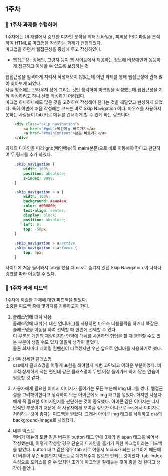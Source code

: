 ## 1주차


### 📗 1주차 과제를 수행하며
1주차에는 UI 개발에서 중요한 디자인 분석을 위해 
모바일용, 피씨용 PSD 파일을 분석하여 HTML로 마크업을 작성하는 과제가 진행되었다.  
마크업을 하면서 웹접근성을 중심에 두고 작성하였다.  


- 웹접근성 : 장애인, 고령자 등이 웹 사이트에서 제공하는 정보에 비장애인과 동등하게 접근하고 이해할 수 있도록 보장하는 것  


웹접근성을 엄격하게 지켜서 작성해보지 않았는데 이번 과제를 통해 웹접근성에 관해 많이 찾아보게 되었다.  
사실 평소에는 브라우저 상에 그리는 것만 생각하며 마크업을 작성했는데 웹접근성을 지켜 작성하려고 하니 선뜻 작성하기 어려웠다.  
마크업 하나하나에도 많은 것을 고려하며 작성해야 한다는 것을 깨달았고 반성하게 되었다.
특히 이번에 처음 작성해본 코드는 바로 Skip Navigation 이다.
마우스를 사용하지 못하는 사람들이 tab 키로 메뉴를 건너뛰게 할 수 있게 하는 링크이다.


```html
    <div class="skip_navigation">
        <a href="#gnb">메인메뉴 바로가기</a>
        <a href="#mainContent">본문 바로가기</a>
    </div>
```


과제의 디자인을 따라 gnb(메인메뉴)와 main(본문)으로 바로 이동해야 한다고 판단하여 두 링크를 추가 하였다.


```css
    .skip_navigation {
        width: 100%;
        position: absolute;
        z-index: 9999;
    }

    .skip_navigation > a {
        width: 100%;
        background: #e4e4e4;
        color: #000000;
        text-align: center;
        display: block;
        position: absolute;
        left: 0;
        top: -50px;
    }

    .skip_navigation > a:active,
    .skip_navigation > a:focus {
        top: 0px;
    }
```


사이트에 처음 들어와서 tab을 했을 때 css로 숨겨져 있던 Skip Navigation 이 나타나 링크를 따라 이동할 수 있다.


### 📗 1주차 과제 피드백


1주차에 제출한 과제에 대한 피드백을 받았다.  
소중한 피드백 중에 몇가지를 기록하고자 한다.


1. 클래스명에 대쉬 사용  
클래스명에 대쉬(-) 대신 언더바(_)를 사용하면 마우스 더블클릭을 하거나 똑같은 클래스명을 이동을 하여 선택할 때 한번에 선택할 수 있다.  
이 부분은 개인의 재량이지만 만약에 대쉬를 사용하면 협업을 할 때 불편할 수도 있는 부분이 생길 수도 있지 않을까 생각이 들었다.  
물론 회사마다 네이밍 컨벤션이 다르겠지만 우선 앞으로 언더바를 사용하기로 했다.


2. 너무 상세한 클래스명  
css에서 클래스명을 어떻게 표현을 해야할지 매번 고민되고 어려운 부분이었다. 
비교적 상세하게 적는 편인데 같은 클래스명이 두번 이상 들어가게 하지 않는 연습이 필요할 것 같다.


3. 사용자에게 필요한 이미지
이미지가 들어가는 모든 부분에 img 태그를 썼다. 웹접근성을 고려해야한다고 생각하여 모든 아이콘에도 img 태그를 넣었다. 
하지만 사용자에게 꼭 필요한 이미지인지를 판단하는 것이 중요했다. 
아이콘 같은 이미지는 디자인적인 부분이기 때문에 꼭 사용자에게 보여질 정보가 아니므로 css에서 이미지로 처리하는 것이 좋다는 피드백을 받았다. 
그래서 아이콘 img 태그를 삭제하고 css의 background-image로 처리했다. 


4. 내부 텍스트  
햄버거 메뉴의 토글 같은 버튼을 button 태그 안에 3개의 빈 span 태그를 넣어서 작성했는데, 이렇게 작성할 경우 단순히 디자인을 옮기기 위한 마크업이라는 피드백을 받았다. 
button 태그 같은 경우 tab 키로 이동시 focus가 되는 태그이기 때문에 이 버튼이 무슨 버튼인지 텍스트로 얘기해주지 않으면 안되는 것이었다. 
tab-index 속성으로 포커스를 줄 수 있지만 초기에 마크업을 잘해놓는 것이 좋을 것 같다고 생각이 들었다. 
